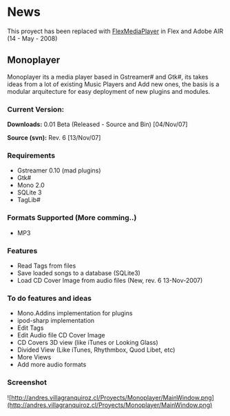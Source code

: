 # News #
This proyect has been replaced with [FlexMediaPlayer](http://code.google.com/p/flexmediaplayer) in Flex and Adobe AIR (14 - May - 2008)

## Monoplayer ##
Monoplayer its a media player based in Gstreamer# and Gtk#, its takes ideas from a lot of existing Music Players and Add new ones, the basis is a modular arquitecture for easy deployment of new plugins and modules.

### Current Version: ###
**Downloads:** 0.01 Beta (Released - Source and Bin) [04/Nov/07]

**Source (svn):** Rev. 6 [13/Nov/07]

### Requirements ###
  * Gstreamer 0.10 (mad plugins)
  * Gtk#
  * Mono 2.0
  * SQLite 3
  * TagLib#

### Formats Supported (More comming..) ###
  * MP3

### Features ###
  * Read Tags from files
  * Save loaded songs to a database (SQLite3)
  * Load CD Cover Image from audio files (New, rev. 6 13-Nov-2007)

### To do features and ideas ###
  * Mono.Addins implementation for plugins
  * ipod-sharp implementation
  * Edit Tags
  * Edit Audio file CD Cover Image
  * CD Covers 3D view (like iTunes or Looking Glass)
  * Divided View (Like iTunes, Rhythmbox, Quod Libet, etc)
  * More Views
  * Add more audio formats

### Screenshot ###
![http://andres.villagranquiroz.cl/Proyects/Monoplayer/MainWindow.png](http://andres.villagranquiroz.cl/Proyects/Monoplayer/MainWindow.png)

